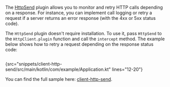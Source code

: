 [//]: # (title: Intercepting requests using HttpSend)

<tldr>
<var name="example_name" value="client-http-send"/>
<include from="lib.topic" element-id="download_example"/>
</tldr>


The [HttpSend](https://api.ktor.io/ktor-client/ktor-client-core/io.ktor.client.plugins/-http-send/index.html) plugin allows you to monitor and retry HTTP calls depending on a response. For instance, you can implement call logging or retry a request if a server returns an error response (with the 4xx or 5xx status code).

The `HttpSend` plugin doesn't require installation. To use it, pass `HttpSend` to the `HttpClient.plugin` function and call the `intercept` method. The example below shows how to retry a request depending on the response status code:

```kotlin
```
{src="snippets/client-http-send/src/main/kotlin/com/example/Application.kt" lines="12-20"}

You can find the full sample here: [client-http-send](https://github.com/ktorio/ktor-documentation/tree/%current-branch%/codeSnippets/snippets/client-http-send).


